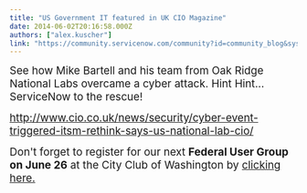 ```yaml
---
title: "US Government IT featured in UK CIO Magazine"
date: 2014-06-02T20:16:58.000Z
authors: ["alex.kuscher"]
link: "https://community.servicenow.com/community?id=community_blog&sys_id=400de6a5dbd0dbc01dcaf3231f961985"
---
```

<p><span style="font-size: 14pt;">See how Mike Bartell and his team from Oak Ridge National Labs overcame a cyber attack. Hint Hint... ServiceNow to the rescue!</span></p><p></p><p><span style="font-size: 14pt;"><a href="http://www.cio.co.uk/news/security/cyber-event-triggered-itsm-rethink-says-us-national-lab-cio/" title="http://www.cio.co.uk/news/security/cyber-event-triggered-itsm-rethink-says-us-national-lab-cio/">http://www.cio.co.uk/news/security/cyber-event-triggered-itsm-rethink-says-us-national-lab-cio/</a></span></p><p></p><p><span style="font-size: 14pt;">Don't forget to register for our next <strong>Federal User Group on June 26</strong> at the City Club of Washington by </span><a href="http://http//events.carahsoft.com/event-detail/3441/servicenow/"><span style="font-size: 14pt;">clicking here.</span></a></p>